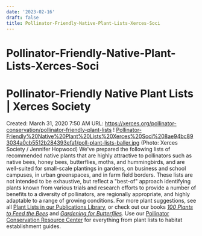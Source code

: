 ```yaml
---
date: '2023-02-16'
draft: false
title: Pollinator-Friendly-Native-Plant-Lists-Xerces-Soci
---
```


# Pollinator-Friendly-Native-Plant-Lists-Xerces-Soci

# Pollinator-Friendly Native Plant Lists | Xerces Society
Created: March 31, 2020 7:50 AM
URL: https://xerces.org/pollinator-conservation/pollinator-friendly-plant-lists
!
[Pollinator-Friendly%20Native%20Plant%20Lists%20Xerces%20Soci%208ae94bc893034a0cb5512b284393efa1/poll-plant-lists-baller.jpg](Pollinator-Friendly%20Native%20Plant%20Lists%20Xerces%20Soci%208ae94bc893034a0cb5512b284393efa1/poll-plant-lists-baller.jpg)
(Photo: Xerces Society / Jennifer Hopwood)
We've prepared the following lists of recommended native plants that are highly attractive to pollinators such as native bees, honey bees, butterflies, moths, and hummingbirds, and are well-suited for small-scale plantings in gardens, on business and school campuses, in urban greenspaces, and in farm field borders.
These lists are not intended to be exhaustive, but reflect a "best-of" approach identifying plants known from various trials and research efforts to provide a number of benefits to a diversity of pollinators, are regionally appropriate, and highly adaptable to a range of growing conditions.
For more plant suggestions, see all [Plant Lists in our Publications Library](https://xerces.org/publications?field_publication_type_target_id=38&field_state_target_id=All&field_keywords_target_id=All&field_program_target_id=All), or check out our books *[100 Plants to Feed the Bees](https://xerces.org/books/100-plants-feed-bees)* and *[Gardening for Butterflies](https://xerces.org/books/gardening-butterflies)*.
Use our [Pollinator Conservation Resource Center](https://xerces.org/pollinator-resource-center) for everything from plant lists to habitat establishment guides.
